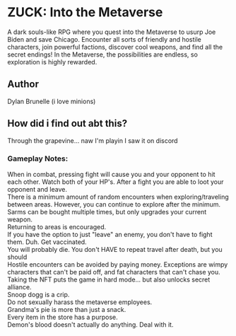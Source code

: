 # ZUCK: Into the Metaverse
A dark souls-like RPG where you quest into the Metaverse to usurp Joe Biden and save Chicago. Encounter all sorts of friendly and hostile characters, join powerful factions, discover cool weapons, and find all the secret endings! In the Metaverse, the possibilities are endless, so exploration is highly rewarded.
## Author
Dylan Brunelle (i love minions)
## How did i find out abt this?
Through the grapevine... naw I'm playin I saw it on discord

### Gameplay Notes:

When in combat, pressing fight will cause you and your opponent to hit each other. Watch both of your HP's. After a fight you are able to loot your opponent and leave.<br>
There is a minimum amount of random encounters when exploring/traveling between areas. However, you can continue to explore after the minimum.<br>
Sarms can be bought multiple times, but only upgrades your current weapon.<br>
Returning to areas is encouraged.<br>
If you have the option to just "leave" an enemy, you don't have to fight them. Duh.
Get vaccinated.<br>
You will probably die. You don't HAVE to repeat travel after death, but you should <br>
Hostile encounters can be avoided by paying money. Exceptions are wimpy characters that can't be paid off, and fat characters that can't chase you. <br>
Taking the NFT puts the game in hard mode... but also unlocks secret alliance.<br>
Snoop dogg is a crip.<br>
Do not sexually harass the metaverse employees.<br>
Grandma's pie is more than just a snack. <br>
Every item in the store has a purpose.<br>
Demon's blood doesn't actually do anything. Deal with it.<br>

